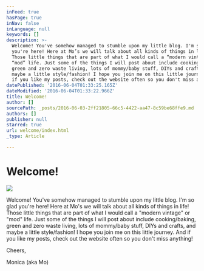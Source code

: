 ```yaml
---
inFeed: true
hasPage: true
inNav: false
inLanguage: null
keywords: []
description: >-
  Welcome! You've somehow managed to stumble upon my little blog. I'm so glad
  you're here! Here at Mo’s we will talk about all kinds of things in life!
  Those little things that are part of what I would call a “modern vintage” or
  “mod” life. Just some of the things I will post about include cooking/baking,
  green and zero waste living, lots of mommy/baby stuff, DIYs and crafts, and
  maybe a little style/fashion! I hope you join me on this little journey. And
  if you like my posts, check out the website often so you don't miss anything! 
datePublished: '2016-06-04T01:33:25.165Z'
dateModified: '2016-06-04T01:33:22.966Z'
title: Welcome!
author: []
sourcePath: _posts/2016-06-03-2ff21805-66c5-4422-aa47-8c59be68ffe9.md
authors: []
publisher: null
starred: true
url: welcome/index.html
_type: Article

---
```

# Welcome!
![](https://the-grid-user-content.s3-us-west-2.amazonaws.com/ff7292bc-ff33-4745-91ae-94d9772eb51f.jpg)

Welcome! You've somehow managed to stumble upon my little blog. I'm so glad you're here! Here at Mo's we will talk about all kinds of things in life! Those little things that are part of what I would call a "modern vintage" or "mod" life. Just some of the things I will post about include cooking/baking, green and zero waste living, lots of mommy/baby stuff, DIYs and crafts, and maybe a little style/fashion! I hope you join me on this little journey. And if you like my posts, check out the website often so you don't miss anything! 

Cheers,

Monica (aka Mo)